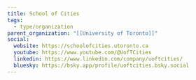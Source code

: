 ```yaml
---
title: School of Cities
tags:
  - type/organization
parent_organization: "[[University of Toronto]]"
social:
  website: https://schoolofcities.utoronto.ca
  youtube: https://www.youtube.com/@UofTCities
  linkedin: https://www.linkedin.com/company/uoftcities/
  bluesky: https://bsky.app/profile/uoftcities.bsky.social
---
```

